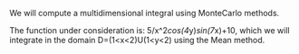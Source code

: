 We will compute a multidimensional integral using MonteCarlo methods. 

The function under consideration is: 5/x^2*cos(4*y)*sin(7*x)+10, which we will integrate in the domain D=(1<x<2)U(1<y<2) using the Mean method.
